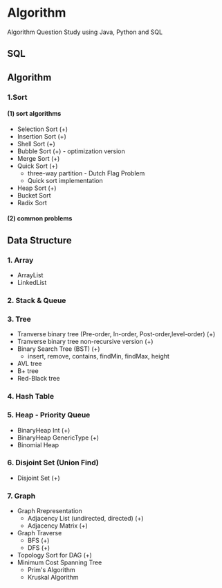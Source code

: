 # Algorithm

Algorithm Question Study using Java, Python and SQL

## SQL

## Algorithm
### 1.Sort
#### (1) sort algorithms
- Selection Sort (+)
- Insertion Sort (+)
- Shell Sort (+)
- Bubble Sort (+) - optimization version
- Merge Sort (+)
- Quick Sort (+)
  + three-way partition - Dutch Flag Problem
  + Quick sort implementation
- Heap Sort (+)
- Bucket Sort
- Radix Sort

#### (2) common problems

## Data Structure

### 1. Array
- ArrayList
- LinkedList

### 2. Stack & Queue

### 3. Tree
- Tranverse binary tree (Pre-order, In-order, Post-order,level-order) (+)
- Tranverse binary tree non-recursive version (+)
- Binary Search Tree (BST) (+)
    - insert, remove, contains, findMin, findMax, height
- AVL tree
- B+ tree
- Red-Black tree

### 4. Hash Table

### 5. Heap - Priority Queue
- BinaryHeap Int (+)
- BinaryHeap GenericType (+)
- Binomial Heap

### 6. Disjoint Set (Union Find) 
- Disjoint Set (+)

### 7. Graph
- Graph Rrepresentation
    - Adjacency List (undirected, directed) (+)
    - Adjacency Matrix (+)
- Graph Traverse
    - BFS (+)
    - DFS (+)
- Topology Sort for DAG (+)
- Minimum Cost Spanning Tree
    - Prim's Algorithm
    - Kruskal Algorithm
 


